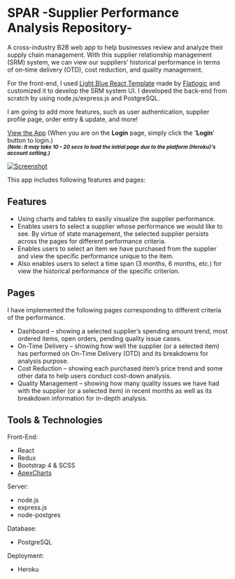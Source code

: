 # SPAR -Supplier Performance Analysis Repository-

A cross-industry B2B web app to help businesses review and analyze their supply chain management. With this supplier relationship management (SRM) system, we can view our suppliers’ historical performance in terms of on-time delivery (OTD), cost reduction, and quality management. 

For the front-end, I used [Light Blue React Template](https://flatlogic.github.io/light-blue-react-template/) made by [Flatlogic](https://flatlogic.com/) and customized it to develop the SRM system UI. 
I developed the back-end from scratch by using node.js/express.js and PostgreSQL.

I am going to add more features, such as user authentication, supplier profile page, order entry & update, and more!

[View the App](https://spar-web-app.herokuapp.com/) (When you are on the **Login** page, simply click the '**Login**' button to login.)  
<sub>***(Note: It may take 10 – 20 secs to load the initial page due to the platform (Heroku)'s account setting.)***  </sub>  

[![Screenshot](https://user-images.githubusercontent.com/62856945/103442125-45d57b00-4c08-11eb-83c3-ba44a8db8535.png)](https://spar-web-app.herokuapp.com/)


This app includes following features and pages:

## Features
* Using charts and tables to easily visualize the supplier performance.
* Enables users to select a supplier whose performance we would like to see. By virtue of state management, the selected supplier persists across the pages for different performance criteria. 
* Enables users to select an item we have purchased from the supplier and view the specific performance unique to the item.
* Also enables users to select a time span (3 months, 6 months, etc.) for view the historical performance of the specific criterion.

## Pages
I have implemented the following pages corresponding to different criteria of the performance.
* Dashboard – showing a selected supplier’s spending amount trend, most ordered items, open orders, pending quality issue cases.  
* On-Time Delivery – showing how well the supplier (or a selected item) has performed on On-Time Delivery (OTD) and its breakdowns for analysis purpose.
* Cost Reduction – showing each purchased item’s price trend and some other data to help users conduct cost-down analysis. 
* Quality Management – showing how many quality issues we have had with the supplier (or a selected item) in recent months as well as its breakdown information for in-depth analysis.



## Tools & Technologies
Front-End:
* React
* Redux
* Bootstrap 4 & SCSS
* [ApexCharts](https://apexcharts.com/)

Server:
* node.js
* express.js
* node-postgres

Database:
* PostgreSQL

Deployment:
* Heroku
